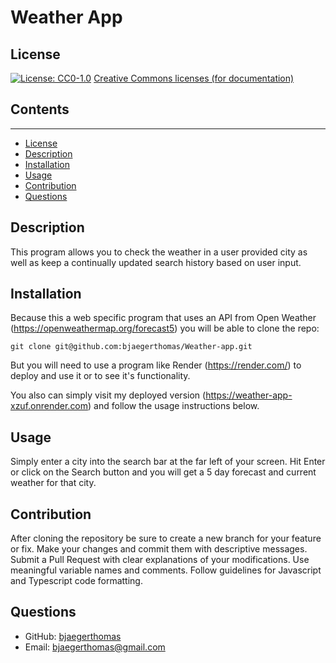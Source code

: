 # Weather App

  ## License
  [![License: CC0-1.0](https://licensebuttons.net/l/zero/1.0/80x15.png)](http://creativecommons.org/publicdomain/zero/1.0/)
  [Creative Commons licenses (for documentation)](http://creativecommons.org/publicdomain/zero/1.0/)

  ## Contents
  ---------
  - [License](#license)
  - [Description](#description)
  - [Installation](#installation)
  - [Usage](#usage)
  - [Contribution](#contribution)
  - [Questions](#questions)

  ## Description
  This program allows you to check the weather in a user provided city as well as keep a continually updated search history based on user input.

  ## Installation
  Because this a web specific program that uses an API from Open Weather (https://openweathermap.org/forecast5) you will be able to clone the repo:

  `` git clone git@github.com:bjaegerthomas/Weather-app.git ``

  But you will need to use a program like Render (https://render.com/) to deploy and use it or to see it's functionality.

  You also can simply visit my deployed version (https://weather-app-xzuf.onrender.com) and follow the usage instructions below.

  ## Usage
  Simply enter a city into the search bar at the far left of your screen. Hit Enter or click on the Search button and you will get a 5 day forecast and current weather for that city.

  ## Contribution
  After cloning the repository be sure to create a new branch for your feature or fix.
  Make your changes and commit them with descriptive messages.
  Submit a Pull Request with clear explanations of your modifications.
  Use meaningful variable names and comments.
  Follow guidelines for Javascript and Typescript code formatting.

  ## Questions
  - GitHub: [bjaegerthomas](https://github.com/bjaegerthomas)
  - Email: bjaegerthomas@gmail.com